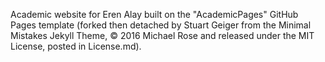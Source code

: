 Academic website for Eren Alay built on the "AcademicPages" GitHub Pages template (forked then detached by Stuart Geiger from the Minimal Mistakes Jekyll Theme, © 2016 Michael Rose and released under the MIT License, posted in License.md).
